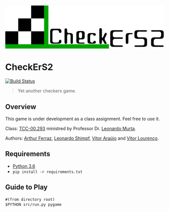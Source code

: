 <p align="center">
<img src="./img/logo.png">
</p>

# CheckErS2
[![Build Status](https://travis-ci.org/vitornl/CheckErS2.svg?branch=master)](https://travis-ci.org/vitornl/CheckErS2)

>Yet another checkers game.

## Overview

This game is under development as a class assignment. Feel free to use it.

Class: [TCC-00.293](http://www2.ic.uff.br/~leomurta/courses/2018.1/es2.html) ministred by Professor Dr. [Leonardo Murta](http://www2.ic.uff.br/~leomurta/).

Authors: [Arthur Ferraz](https://github.com/arthurFerraz9/), [Leonardo Shimpf](https://github.com/leosch92/), [Vitor Araújo](https://github.com/VitorA29/) and [Vítor Lourenço](https://github.com/vitornl/).


## Requirements

* [Python 3.6](https://www.python.org/)
* ```pip install -r requirements.txt```

## Guide to Play

```
#(from directory root)
$PYTHON src/run.py pygame
```